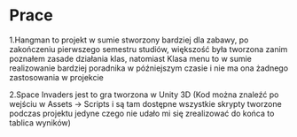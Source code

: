# Prace
1.Hangman to projekt w sumie stworzony bardziej dla zabawy, po zakończeniu pierwszego semestru studiów, większość była tworzona zanim poznałem zasade działania klas, natomiast Klasa menu to w sumie realizowanie bardziej poradnika w późniejszym czasie i nie ma ona żadnego zastosowania w projekcie

2.Space Invaders jest to gra tworzona w Unity 3D (Kod można znaleźć po wejściu w Assets -> Scripts i są tam dostępne wszystkie skrypty tworzone podczas projektu jedyne czego nie udało mi się zrealizować do końca to tablica wyników)
